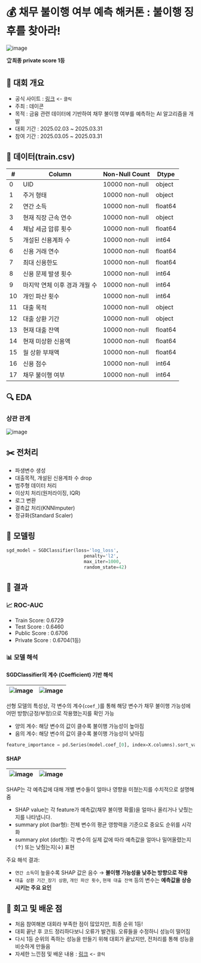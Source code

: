 # 💰 채무 불이행 여부 예측 해커톤 : 불이행 징후를 찾아라!

![image](https://github.com/user-attachments/assets/955ad114-ffac-4399-a290-343765cf0ada)

🏆**최종 private score 1등**

## 📝 대회 개요
- 공식 사이트 : [링크](https://dacon.io/competitions/official/236450/overview/description) <- `클릭`
- 주최 : 데이콘
- 목적 : 금융 관련 데이터에 기반하여 채무 불이행 여부를 예측하는 AI 알고리즘을 개발
- 대회 기간 : 2025.02.03 ~ 2025.03.31
- 참여 기간 : 2025.03.05 ~ 2025.03.31

## 📁 데이터(train.csv)
| #   | Column                   | Non-Null Count   | Dtype    |
|-----|--------------------------|------------------|----------|
| 0   | UID                      | 10000 non-null   | object   |
| 1   | 주거 형태                 | 10000 non-null   | object   |
| 2   | 연간 소득                 | 10000 non-null   | float64  |
| 3   | 현재 직장 근속 연수       | 10000 non-null   | object   |
| 4   | 체납 세금 압류 횟수       | 10000 non-null   | float64  |
| 5   | 개설된 신용계좌 수        | 10000 non-null   | int64    |
| 6   | 신용 거래 연수            | 10000 non-null   | float64  |
| 7   | 최대 신용한도             | 10000 non-null   | float64  |
| 8   | 신용 문제 발생 횟수       | 10000 non-null   | int64    |
| 9   | 마지막 연체 이후 경과 개월 수 | 10000 non-null   | int64    |
| 10  | 개인 파산 횟수            | 10000 non-null   | int64    |
| 11  | 대출 목적                 | 10000 non-null   | object   |
| 12  | 대출 상환 기간            | 10000 non-null   | object   |
| 13  | 현재 대출 잔액            | 10000 non-null   | float64  |
| 14  | 현재 미상환 신용액        | 10000 non-null   | float64  |
| 15  | 월 상환 부채액            | 10000 non-null   | float64  |
| 16  | 신용 점수                 | 10000 non-null   | int64    |
| 17  | 채무 불이행 여부          | 10000 non-null   | int64    |

## 🔍 EDA
### 상관 관계
![image](https://github.com/user-attachments/assets/7f9068e1-0bee-485c-b94e-38f35e8fea02)


## ✂️ 전처리
- 파생변수 생성
- 대출목적, 개설된 신용계좌 수 drop
- 범주형 데이터 처리
- 이상치 처리(원저라이징, IQR)
- 로그 변환
- 결측값 처리(KNNImputer)
- 정규화(Standard Scaler)

## 	🤖 모델링
```python
sgd_model = SGDClassifier(loss='log_loss',
                             penalty='l2',
                             max_iter=1000,
                             random_state=42)
```

## 🎯 결과
### 📈 ROC-AUC
- Train Score: 0.6729
- Test Score : 0.6460
- Public Score : 0.6706
- Private Score : 0.6704(1등)

### 📊 모델 해석
#### SGDClassifier의 계수 (Coefficient) 기반 해석
| ![image](https://github.com/user-attachments/assets/f7d07da4-ab8d-4aad-ae62-4e892fafc47f) | ![image](https://github.com/user-attachments/assets/fb88f1ba-e983-4fc7-81ea-a5ed96d2957a) |
|---------------------------------------------------|--------------------------------------------------------|

선형 모델의 특성상, 각 변수의 계수(`coef_`)를 통해 해당 변수가 채무 불이행 가능성에 어떤 방향(긍정/부정)으로 작용했는지를 확인 가능
- 양의 계수: 해당 변수의 값이 클수록 불이행 가능성이 높아짐
- 음의 계수: 해당 변수의 값이 클수록 불이행 가능성이 낮아짐

```python
feature_importance = pd.Series(model.coef_[0], index=X.columns).sort_values(ascending=False)
```

#### SHAP 
| ![image](https://github.com/user-attachments/assets/eef5be89-10b0-44f3-a241-6c28a4941710) | ![image](https://github.com/user-attachments/assets/4459bf4a-44cb-46be-8a25-36e5fc6de7e3) |
|---------------------------------------------------|--------------------------------------------------------|

SHAP는 각 예측값에 대해 개별 변수들이 얼마나 영향을 미쳤는지를 수치적으로 설명해줌

- SHAP value는 각 feature가 예측값(채무 불이행 확률)을 얼마나 올리거나 낮췄는지를 나타냅니다.
- summary plot (bar형): 전체 변수의 평균 영향력을 기준으로 중요도 순위를 시각화
- summary plot (dot형): 각 변수의 실제 값에 따라 예측값을 얼마나 밀어올렸는지(↑) 또는 낮췄는지(↓) 표현

주요 해석 결과:
- `연간 소득`이 높을수록 SHAP 값은 음수 → **불이행 가능성을 낮추는 방향으로 작용**
- `대출 상환 기간_장기 상환`, `개인 파산 횟수`, `현재 대출 잔액` 등의 변수는 **예측값을 상승시키는 주요 요인**

  
## 🧠 회고 및 배운 점
- 처음 참여해본 대회라 부족한 점이 많았지만, 최종 순위 1등!
- 대회 끝난 후 코드 정리하다보니 오류가 발견됨. 오류들을 수정하니 성능이 떨어짐
- 다시 1등 순위의 족하는 성능을 만들기 위해 대회가 끝났지만, 전처리를 통해 성능을 비슷하게 만들음
- 자세한 느낀점 및 배운 내용 : [링크](https://accessible-riverbed-2b7.notion.site/1ca2f571f79c80f2beddcb08b03950de) <- `클릭`
